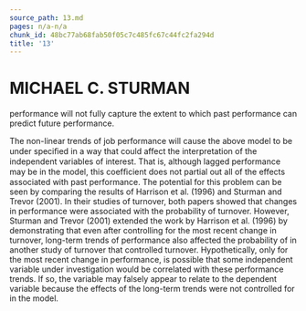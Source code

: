 ```yaml
---
source_path: 13.md
pages: n/a-n/a
chunk_id: 48bc77ab68fab50f05c7c485fc67c44fc2fa294d
title: '13'
---
```

# MICHAEL C. STURMAN

performance will not fully capture the extent to which past performance can predict future performance.

The non-linear trends of job performance will cause the above model to be under speciﬁed in a way that could affect the interpretation of the independent variables of interest. That is, although lagged performance may be in the model, this coefﬁcient does not partial out all of the effects associated with past performance. The potential for this problem can be seen by comparing the results of Harrison et al. (1996) and Sturman and Trevor (2001). In their studies of turnover, both papers showed that changes in performance were associated with the probability of turnover. However, Sturman and Trevor (2001) extended the work by Harrison et al. (1996) by demonstrating that even after controlling for the most recent change in turnover, long-term trends of performance also affected the probability of in another study of turnover that controlled turnover. Hypothetically, only for the most recent change in performance, is possible that some independent variable under investigation would be correlated with these performance trends. If so, the variable may falsely appear to relate to the dependent variable because the effects of the long-term trends were not controlled for in the model.
